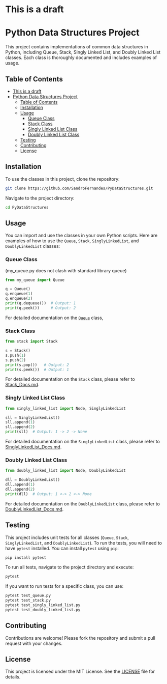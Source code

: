 # This is a draft
# Python Data Structures Project

This project contains implementations of common data structures in Python, 
including Queue, Stack, Singly Linked List, and Doubly Linked List classes.
Each class is thoroughly documented and includes examples of usage.

## Table of Contents

- [This is a draft](#this-is-a-draft)
- [Python Data Structures Project](#python-data-structures-project)
  - [Table of Contents](#table-of-contents)
  - [Installation](#installation)
  - [Usage](#usage)
    - [Queue Class](#queue-class)
    - [Stack Class](#stack-class)
    - [Singly Linked List Class](#singly-linked-list-class)
    - [Doubly Linked List Class](#doubly-linked-list-class)
  - [Testing](#testing)
  - [Contributing](#contributing)
  - [License](#license)

## Installation

To use the classes in this project, clone the repository:

```sh
git clone https://github.com/SandroFernandes/PyDataStructures.git
```

Navigate to the project directory:

```sh
cd PyDataStructures
```

## Usage

You can import and use the classes in your own Python scripts.
Here are examples of how to use the `Queue`, `Stack`, `SinglyLinkedList`, and `DoublyLinkedList` classes:

### Queue Class

(my_queue.py does not clash with standard library queue)

```python
from my_queue import Queue

q = Queue()
q.enqueue(1)
q.enqueue(2)
print(q.dequeue())  # Output: 1
print(q.peek())     # Output: 2
```
For detailed documentation on the [`Queue`](queue.md) class, 

### Stack Class

```python
from stack import Stack

s = Stack()
s.push(1)
s.push(2)
print(s.pop())   # Output: 2
print(s.peek())  # Output: 1
```
For detailed documentation on the `Stack` class, please refer to [Stack_Docs.md](Stack_Docs.md).


### Singly Linked List Class

```python
from singly_linked_list import Node, SinglyLinkedList

sll = SinglyLinkedList()
sll.append(1)
sll.append(2)
print(sll)  # Output: 1 -> 2 -> None
```
For detailed documentation on the `SinglyLinkedList` class, please refer to [SinglyLinkedList_Docs.md](SinglyLinkedList_Docs.md).



### Doubly Linked List Class

```python
from doubly_linked_list import Node, DoublyLinkedList

dll = DoublyLinkedList()
dll.append(1)
dll.append(2)
print(dll)  # Output: 1 <-> 2 <-> None
```
For detailed documentation on the `DoublyLinkedList` class, please refer to [DoublyLinkedList_Docs.md](DoublyLinkedList_Docs.md).



## Testing

This project includes unit tests for all classes (`Queue`, `Stack`, `SinglyLinkedList`, and `DoublyLinkedList`). 
To run the tests, you will need to have `pytest` installed. 
You can install `pytest` using `pip`:


```sh
pip install pytest
```

To run all tests, navigate to the project directory and execute:

```sh
pytest
```

If you want to run tests for a specific class, you can use:

```sh
pytest test_queue.py
pytest test_stack.py
pytest test_singly_linked_list.py
pytest test_doubly_linked_list.py
```

## Contributing

Contributions are welcome! Please fork the repository and submit a pull request with your changes.

## License

This project is licensed under the MIT License. See the [LICENSE](LICENSE) file for details.
